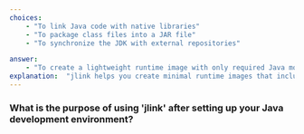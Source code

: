 ```yaml
---
choices:
    - "To link Java code with native libraries"
    - "To package class files into a JAR file"
    - "To synchronize the JDK with external repositories"

answer:
    - "To create a lightweight runtime image with only required Java modules"
explanation:  "jlink helps you create minimal runtime images that include only the necessary modules for your application."
---
```


### What is the purpose of using 'jlink' after setting up your Java development environment?

